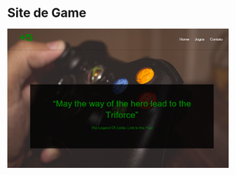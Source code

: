 <h1>Site de Game</h1>
<a href='https://confident-spence-ed1062.netlify.app/'><img src='_imagens/jogos.png'></a>
